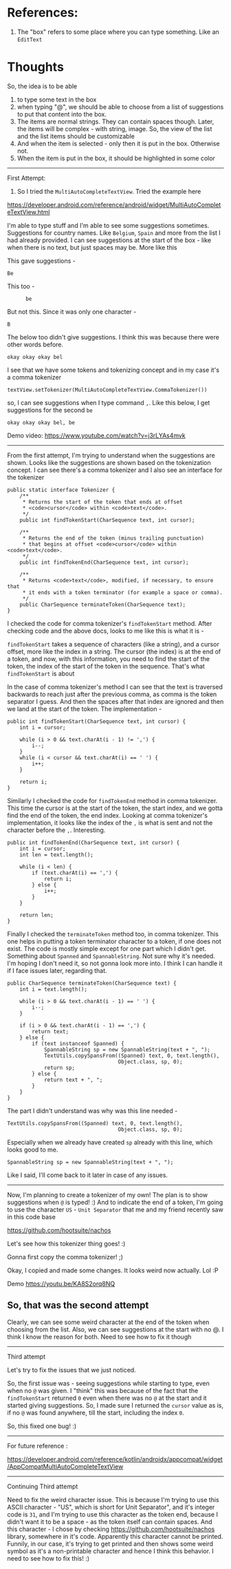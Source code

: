 # References:
1. The "box" refers to some place where
you can type something. Like an `EditText`

# Thoughts

So, the idea is to be able

1. to type some text in the box
2. when typing "@", we should be able to choose
from a list of suggestions to put that content
into the box.
3. The items are normal strings. They can contain
spaces though. Later, the items will be complex -
with string, image. So, the view of the list and
the list items should be customizable
4. And when the item is selected - only then it is
put in the box. Otherwise not. 
5. When the item is put in the box, it should be
highlighted in some color

---
First Attempt:
1. So I tried the `MultiAutoCompleteTextView`. Tried the example here

https://developer.android.com/reference/android/widget/MultiAutoCompleteTextView.html

I'm able to type stuff and I'm able to see some suggestions sometimes.
Suggestions for country names. Like `Belgium`, `Spain` and more from
the list I had already provided. I can see suggestions at the start
of the box - like when there is no text, but just spaces may be.
More like this

This gave suggestions -

```
Be
```

This too -

```
      be
```

But not this. Since it was only one character -

```
B
```

The below too didn't give suggestions. I think this was because
there were other words before.

```
okay okay okay bel
```

I see that we have some tokens and tokenizing concept and in my case
it's a comma tokenizer

```
textView.setTokenizer(MultiAutoCompleteTextView.CommaTokenizer())
```

so, I can see suggestions when I type command `,`. Like this below,
I get suggestions for the second `be`

```
okay okay okay bel, be
```

Demo video:
https://www.youtube.com/watch?v=j3rLYAs4mvk

---
From the first attempt, I'm trying to understand when the suggestions
are shown. Looks like the suggestions are shown based on the tokenization
concept. I can see there's a comma tokenizer and I also see an interface
for the tokenizer

```
public static interface Tokenizer {
    /**
     * Returns the start of the token that ends at offset
     * <code>cursor</code> within <code>text</code>.
     */
    public int findTokenStart(CharSequence text, int cursor);

    /**
     * Returns the end of the token (minus trailing punctuation)
     * that begins at offset <code>cursor</code> within <code>text</code>.
     */
    public int findTokenEnd(CharSequence text, int cursor);

    /**
     * Returns <code>text</code>, modified, if necessary, to ensure that
     * it ends with a token terminator (for example a space or comma).
     */
    public CharSequence terminateToken(CharSequence text);
}
```

I checked the code for comma tokenizer's `findTokenStart` method.
After checking code and the above docs, looks to me like this is
what it is -

`findTokenStart` takes a sequence of characters (like a string),
and a cursor offset, more like the index in a string. The cursor
(the index) is at the end of a token, and now, with this information,
you need to find the start of the token, the index of the start
of the token in the sequence. That's what `findTokenStart` is about

In the case of comma tokenizer's method I can see that the text
is traversed backwards to reach just after the previous comma,
as comma is the token separator I guess. And then the spaces
after that index are ignored and then we land at the start
of the token. The implementation -

```
public int findTokenStart(CharSequence text, int cursor) {
    int i = cursor;

    while (i > 0 && text.charAt(i - 1) != ',') {
        i--;
    }
    while (i < cursor && text.charAt(i) == ' ') {
        i++;
    }

    return i;
}
```

Similarly I checked the code for `findTokenEnd` method in comma tokenizer.
This time the cursor is at the start of the token, the start index,
and we gotta find the end of the token, the end index. Looking at
comma tokenizer's implementation, it looks like the index of the
`,` is what is sent and not the character before the `,`. Interesting.


```
public int findTokenEnd(CharSequence text, int cursor) {
    int i = cursor;
    int len = text.length();

    while (i < len) {
        if (text.charAt(i) == ',') {
            return i;
        } else {
            i++;
        }
    }

    return len;
}
```

Finally I checked the `terminateToken` method too, in comma tokenizer.
This one helps in putting a token terminator character to a token, if one
does not exist. The code is mostly simple except for one part which I didn't
get. Something about `Spanned` and `SpannableString`. Not sure why it's needed.
I'm hoping I don't need it, so not gonna look more into. I think I can handle it
if I face issues later, regarding that.

```
public CharSequence terminateToken(CharSequence text) {
    int i = text.length();

    while (i > 0 && text.charAt(i - 1) == ' ') {
        i--;
    }

    if (i > 0 && text.charAt(i - 1) == ',') {
        return text;
    } else {
        if (text instanceof Spanned) {
            SpannableString sp = new SpannableString(text + ", ");
            TextUtils.copySpansFrom((Spanned) text, 0, text.length(),
                                    Object.class, sp, 0);
            return sp;
        } else {
            return text + ", ";
        }
    }
}
```

The part I didn't understand was why was this line needed -

```
TextUtils.copySpansFrom((Spanned) text, 0, text.length(),
                                    Object.class, sp, 0);
```

Especially when we already have created `sp` already with this line,
which looks good to me.

```
SpannableString sp = new SpannableString(text + ", ");
```

Like I said, I'll come back to it later in case of any issues.

---
Now, I'm planning to create a tokenizer of my own! The plan is to
show suggestions when `@` is typed! :) And to indicate the end of
a token, I'm going to use the character `US` - `Unit Separator`
that me and my friend recently saw in this code base

https://github.com/hootsuite/nachos

Let's see how this tokenizer thing goes! :)

Gonna first copy the comma tokenizer! ;)

Okay, I copied and made some changes. It looks weird now
actually. Lol :P

Demo
https://youtu.be/KA8S2orq8NQ

So, that was the second attempt
---

Clearly, we can see some weird character at the end of
the token when choosing from the list. Also, we can
see suggestions at the start with no @. I think I know
the reason for both. Need to see how to fix it though

---

Third attempt

Let's try to fix the issues that we just noticed.

So, the first issue was - seeing suggestions while
starting to type, even when no `@` was given.
I "think" this was because of the fact that the
`findTokenStart` returned `0` even when there
was no `@` at the start and it started giving
suggestions. So, I made sure I returned the
`cursor` value as is, if no `@` was found
anywhere, till the start, including the
index `0`.

So, this fixed one bug! :)

---

For future reference : 

https://developer.android.com/reference/kotlin/androidx/appcompat/widget/AppCompatMultiAutoCompleteTextView

---

Continuing Third attempt

Need to fix the weird character issue. This is because I'm trying
to use this ASCII character - "US", which is short for Unit Separator",
and it's integer code is `31`, and I'm trying to use this character
as the token end, because I didn't want it to be a space - as
the token itself can contain spaces. And this character - I chose
by checking https://github.com/hootsuite/nachos library, somewhere
in it's code. Apparently this character cannot be printed. Funnily,
in our case, it's trying to get printed and then shows some weird
symbol as it's a non-printable character and hence I think this
behavior. I need to see how to fix this! :)


